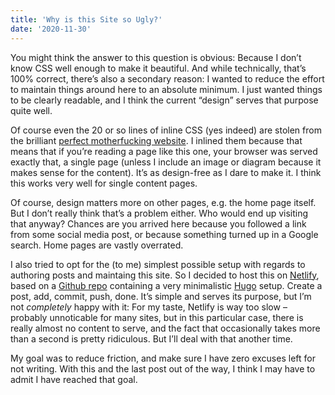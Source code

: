 ```yaml
---
title: 'Why is this Site so Ugly?'
date: '2020-11-30'
---
```


You might think the answer to this question is obvious: Because I don’t know CSS well enough to make it beautiful. And while technically, that’s 100% correct, there’s also a secondary reason: I wanted to reduce the effort to maintain things around here to an absolute minimum. I just wanted things to be clearly readable, and I think the current “design” serves that purpose quite well. 

Of course even the 20 or so lines of inline CSS (yes indeed) are stolen from the brilliant [perfect motherfucking website](https://perfectmotherfuckingwebsite.com). I inlined them because that means that if you’re reading a page like this one, your browser was served exactly that, a single page (unless I include an image or diagram because it makes sense for the content). It’s as design-free as I dare to make it. I think this works very well for single content pages.

Of course, design matters more on other pages, e.g. the home page itself. But I don’t really think that’s a problem either. Who would end up visiting that anyway? Chances are you arrived here because you followed a link from some social media post, or because something turned up in a Google search. Home pages are vastly overrated.

I also tried to opt for the (to me) simplest possible setup with regards to authoring posts and maintaing this site. So I decided to host this on [Netlify](https://www.netlify.com), based on a [Github repo](https://github.com/stilkov/netlify-site) containing a very minimalistic [Hugo](https://gohugo.io) setup. Create a post, add, commit, push, done. It’s simple and serves its purpose, but I’m not _completely_ happy with it: For my taste, Netlify is way too slow – probably unnoticable for many sites, but in this particular case, there is really almost no content to serve, and the fact that occasionally takes more than a second is pretty ridiculous. But I’ll deal with that another time.

My goal was to reduce friction, and make sure I have zero excuses left for not writing. With this and the last post out of the way, I think I may have to admit I have reached that goal.

